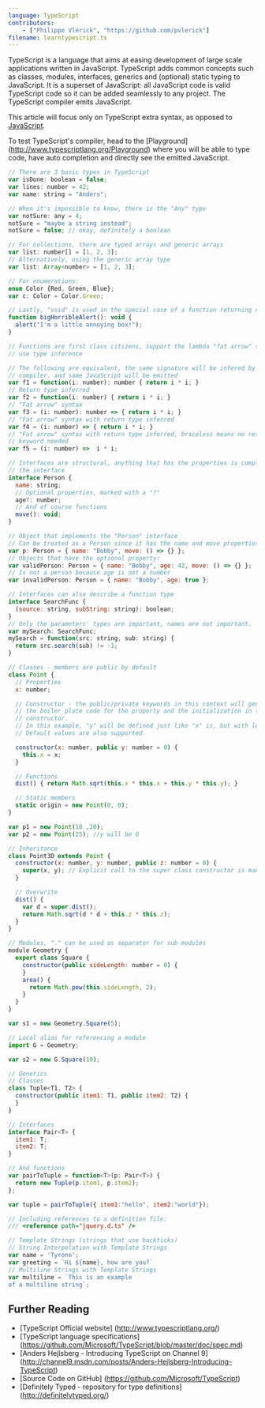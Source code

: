 ```yaml
---
language: TypeScript
contributors:
    - ["Philippe Vlérick", "https://github.com/pvlerick"]
filename: learntypescript.ts
---
```


TypeScript is a language that aims at easing development of large scale applications written in JavaScript.
TypeScript adds common concepts such as classes, modules, interfaces, generics and (optional) static typing to JavaScript.
It is a superset of JavaScript: all JavaScript code is valid TypeScript code so it can be added seamlessly to any project. The TypeScript compiler emits JavaScript.

This article will focus only on TypeScript extra syntax, as opposed to [JavaScript](javascript.html.markdown).

To test TypeScript's compiler, head to the [Playground] (http://www.typescriptlang.org/Playground) where you will be able to type code, have auto completion and directly see the emitted JavaScript.

```js
// There are 3 basic types in TypeScript
var isDone: boolean = false;
var lines: number = 42;
var name: string = "Anders";

// When it's impossible to know, there is the "Any" type
var notSure: any = 4;
notSure = "maybe a string instead";
notSure = false; // okay, definitely a boolean

// For collections, there are typed arrays and generic arrays
var list: number[] = [1, 2, 3];
// Alternatively, using the generic array type
var list: Array<number> = [1, 2, 3];

// For enumerations:
enum Color {Red, Green, Blue};
var c: Color = Color.Green;

// Lastly, "void" is used in the special case of a function returning nothing
function bigHorribleAlert(): void {
  alert("I'm a little annoying box!");
}

// Functions are first class citizens, support the lambda "fat arrow" syntax and
// use type inference

// The following are equivalent, the same signature will be infered by the
// compiler, and same JavaScript will be emitted
var f1 = function(i: number): number { return i * i; }
// Return type inferred
var f2 = function(i: number) { return i * i; }
// "Fat arrow" syntax
var f3 = (i: number): number => { return i * i; }
// "Fat arrow" syntax with return type inferred
var f4 = (i: number) => { return i * i; }
// "Fat arrow" syntax with return type inferred, braceless means no return
// keyword needed
var f5 = (i: number) =>  i * i;

// Interfaces are structural, anything that has the properties is compliant with
// the interface
interface Person {
  name: string;
  // Optional properties, marked with a "?"
  age?: number;
  // And of course functions
  move(): void;
}

// Object that implements the "Person" interface
// Can be treated as a Person since it has the name and move properties
var p: Person = { name: "Bobby", move: () => {} };
// Objects that have the optional property:
var validPerson: Person = { name: "Bobby", age: 42, move: () => {} };
// Is not a person because age is not a number
var invalidPerson: Person = { name: "Bobby", age: true };

// Interfaces can also describe a function type
interface SearchFunc {
  (source: string, subString: string): boolean;
}
// Only the parameters' types are important, names are not important.
var mySearch: SearchFunc;
mySearch = function(src: string, sub: string) {
  return src.search(sub) != -1;
}

// Classes - members are public by default
class Point {
  // Properties
  x: number;

  // Constructor - the public/private keywords in this context will generate
  // the boiler plate code for the property and the initialization in the
  // constructor.
  // In this example, "y" will be defined just like "x" is, but with less code
  // Default values are also supported

  constructor(x: number, public y: number = 0) {
    this.x = x;
  }

  // Functions
  dist() { return Math.sqrt(this.x * this.x + this.y * this.y); }

  // Static members
  static origin = new Point(0, 0);
}

var p1 = new Point(10 ,20);
var p2 = new Point(25); //y will be 0

// Inheritance
class Point3D extends Point {
  constructor(x: number, y: number, public z: number = 0) {
    super(x, y); // Explicit call to the super class constructor is mandatory
  }

  // Overwrite
  dist() {
    var d = super.dist();
    return Math.sqrt(d * d + this.z * this.z);
  }
}

// Modules, "." can be used as separator for sub modules
module Geometry {
  export class Square {
    constructor(public sideLength: number = 0) {
    }
    area() {
      return Math.pow(this.sideLength, 2);
    }
  }
}

var s1 = new Geometry.Square(5);

// Local alias for referencing a module
import G = Geometry;

var s2 = new G.Square(10);

// Generics
// Classes
class Tuple<T1, T2> {
  constructor(public item1: T1, public item2: T2) {
  }
}

// Interfaces
interface Pair<T> {
  item1: T;
  item2: T;
}

// And functions
var pairToTuple = function<T>(p: Pair<T>) {
  return new Tuple(p.item1, p.item2);
};

var tuple = pairToTuple({ item1:"hello", item2:"world"});

// Including references to a definition file:
/// <reference path="jquery.d.ts" />

// Template Strings (strings that use backticks)
// String Interpolation with Template Strings
var name = 'Tyrone';
var greeting = `Hi ${name}, how are you?`
// Multiline Strings with Template Strings
var multiline = `This is an example
of a multiline string`;

```

## Further Reading
 * [TypeScript Official website] (http://www.typescriptlang.org/)
 * [TypeScript language specifications] (https://github.com/Microsoft/TypeScript/blob/master/doc/spec.md)
 * [Anders Hejlsberg - Introducing TypeScript on Channel 9] (http://channel9.msdn.com/posts/Anders-Hejlsberg-Introducing-TypeScript)
 * [Source Code on GitHub] (https://github.com/Microsoft/TypeScript)
 * [Definitely Typed - repository for type definitions] (http://definitelytyped.org/)
